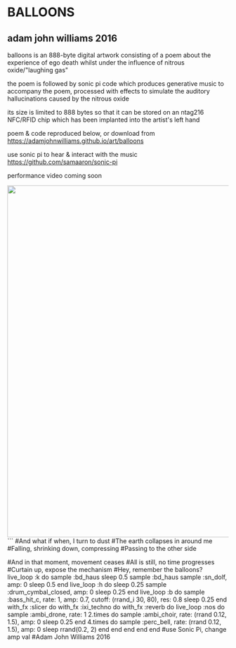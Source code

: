 # BALLOONS
## adam john williams 2016

balloons is an 888-byte digital artwork consisting of a poem about the experience of ego death whilst under the influence of nitrous oxide/"laughing gas"

the poem is followed by sonic pi code which produces generative music to accompany the poem, processed with effects to simulate the auditory hallucinations caused by the nitrous oxide

its size is limited to 888 bytes so that it can be stored on an ntag216 NFC/RFID chip which has been implanted into the artist's left hand

poem & code reproduced below, or download from https://adamjohnwilliams.github.io/art/balloons

use sonic pi to hear & interact with the music https://github.com/samaaron/sonic-pi

performance video coming soon

<img src="https://adamjohnwilliams.github.io/art/adamjohnwilliams_balloons.jpg" width="800" alt text="hand of the artist - NFC chip can be seen between thumb & forefinger">
```
#And what if when, I turn to dust
#The earth collapses in around me
#Falling, shrinking down, compressing
#Passing to the other side

#And in that moment, movement ceases
#All is still, no time progresses
#Curtain up, expose the mechanism
#Hey, remember the balloons?
live_loop :k do
sample :bd_haus
sleep 0.5
sample :bd_haus
sample :sn_dolf, amp: 0
sleep 0.5
end
live_loop :h do
sleep 0.25
sample :drum_cymbal_closed, amp: 0
sleep 0.25
end
live_loop :b do
sample :bass_hit_c, rate: 1, amp: 0.7, cutoff: (rrand_i 30, 80), res: 0.8
sleep 0.25
end
with_fx :slicer do
with_fx :ixi_techno do
with_fx :reverb do
live_loop :nos do
sample :ambi_drone, rate: 1
2.times do
sample :ambi_choir, rate: (rrand 0.12, 1.5), amp: 0
sleep 0.25
end
4.times do
sample :perc_bell, rate: (rrand 0.12, 1.5), amp: 0
sleep rrand(0.2, 2)
end
end
end
end
end
#use Sonic Pi, change amp val
#Adam John Williams 2016
```
